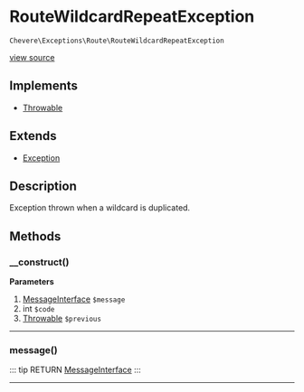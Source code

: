 # RouteWildcardRepeatException

`Chevere\Exceptions\Route\RouteWildcardRepeatException`

[view source](https://github.com/chevere/chevere/blob/master/exceptions/Route/RouteWildcardRepeatException.php)

## Implements

- [Throwable](https://www.php.net/manual/class.throwable)
## Extends

- [Exception](../Core/Exception.md)

## Description

Exception thrown when a wildcard is duplicated.

## Methods

### __construct()

**Parameters**

1. [MessageInterface](../../Interfaces/Message/MessageInterface.md) `$message`
2. int `$code`
3. [Throwable](https://www.php.net/manual/class.throwable) `$previous`

---

### message()

::: tip RETURN
[MessageInterface](../../Interfaces/Message/MessageInterface.md)
:::


---

